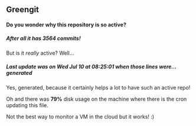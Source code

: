## Greengit

#### Do you wonder why this repository is so active?

##### After all it has 3564 commits!

But is it *really* active? Well...

##### Last update was on Wed Jul 10 at 08:25:01 when those lines were... generated

Yes, generated, because it certainly helps a lot to have such an active repo!

Oh and there was **79%** disk usage on the machine
where there is the cron updating this file.

Not the best way to monitor a VM in the cloud but it works! :)
